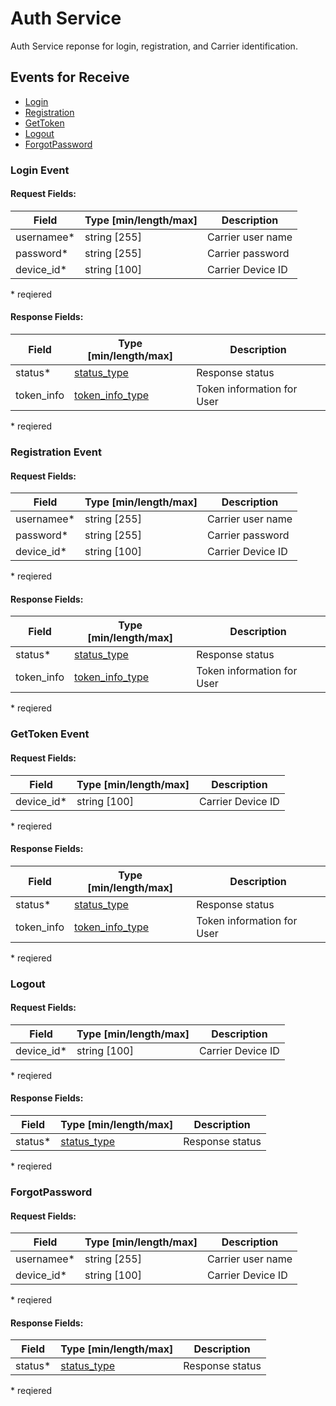 # Auth Service

Auth Service reponse for login, registration, 
and Carrier identification.

## Events for Receive
* [Login](#login-event)
* [Registration](#registration-event)
* [GetToken](#gettoken-event)
* [Logout](#logout-event)
* [ForgotPassword](forgotpassword-event)

### Login Event

#### Request Fields:

| Field | Type [min/length/max] | Description | 
| --- | --- | --- |
| usernamee* | string [255] | Carrier user name |
| password* | string [255] | Carrier password |
| device_id* | string [100] | Carrier Device ID | 
\* reqiered

####  Response Fields:

| Field | Type [min/length/max] | Description |
| --- | --- | --- |
| status* | [status_type](AdditionaServicesGenericTypes.md#status-type) | Response status |
| token_info | [token_info_type](AdditionaServicesGenericTypes.md#token-info-type) | Token information for User |
\* reqiered 

### Registration Event

#### Request Fields:

| Field | Type [min/length/max] | Description | 
| --- | --- | --- |
| usernamee* | string [255] | Carrier user name |
| password* | string [255] | Carrier password |
| device_id* | string [100] | Carrier Device ID | 
\* reqiered

####  Response Fields:

| Field | Type [min/length/max] | Description |
| --- | --- | --- |
| status* | [status_type](AdditionaServicesGenericTypes.md#status-type) | Response status |
| token_info | [token_info_type](AdditionaServicesGenericTypes.md#token-info-type) | Token information for User |
\* reqiered 

### GetToken Event

#### Request Fields:

| Field | Type [min/length/max] | Description | 
| --- | --- | --- |
| device_id* | string [100] | Carrier Device ID | 
\* reqiered

####  Response Fields:

| Field | Type [min/length/max] | Description |
| --- | --- | --- |
| status* | [status_type](AdditionaServicesGenericTypes.md#status-type) | Response status |
| token_info | [token_info_type](AdditionaServicesGenericTypes.md#token-info-type) | Token information for User |
\* reqiered 

### Logout

#### Request Fields:

| Field | Type [min/length/max] | Description | 
| --- | --- | --- |
| device_id* | string [100] | Carrier Device ID | 
\* reqiered

####  Response Fields:

| Field | Type [min/length/max] | Description |
| --- | --- | --- |
| status* | [status_type](AdditionaServicesGenericTypes.md#status-type) | Response status |
\* reqiered 


### ForgotPassword

#### Request Fields:

| Field | Type [min/length/max] | Description | 
| --- | --- | --- |
| usernamee* | string [255] | Carrier user name |
| device_id* | string [100] | Carrier Device ID | 
\* reqiered

####  Response Fields:

| Field | Type [min/length/max] | Description |
| --- | --- | --- |
| status* | [status_type](AdditionaServicesGenericTypes.md#status-type) | Response status |
\* reqiered 
